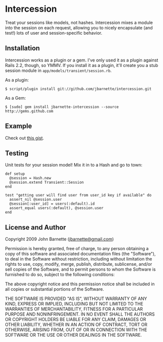 # Intercession

Treat your sessions like models, not hashes. Intercession mixes a module into
the session on each request, allowing you to nicely encapsulate (and test!)
lots of user and session-specific behavior.

## Installation

Intercession works as a plugin or a gem. I've only used it as a plugin against
Rails 2.2, though, so YMMV. If you install it as a plugin, it'll create you a
stub session module in `app/models/transient/session.rb`.

As a plugin:

    $ script/plugin install git://github.com/jbarnette/intercession.git

As a Gem:

    $ [sudo] gem install jbarnette-intercession --source http://gems.github.com

## Example

Check out [this gist](http://gist.github.com/44506).

## Testing

Unit tests for your session model! Mix it in to a Hash and go to town:

    def setup
      @session = Hash.new
      @session.extend Transient::Session
    end
    
    test "getting user will find user from user_id key if available" do
      assert_nil @session.user
      @session[:user_id] = users(:default).id
      assert_equal users(:default), @session.user
    end

## License and Author

Copyright 2009 John Barnette (jbarnette@gmail.com)

Permission is hereby granted, free of charge, to any person obtaining
a copy of this software and associated documentation files (the
"Software"), to deal in the Software without restriction, including
without limitation the rights to use, copy, modify, merge, publish,
distribute, sublicense, and/or sell copies of the Software, and to
permit persons to whom the Software is furnished to do so, subject to
the following conditions:

The above copyright notice and this permission notice shall be
included in all copies or substantial portions of the Software.

THE SOFTWARE IS PROVIDED "AS IS", WITHOUT WARRANTY OF ANY KIND,
EXPRESS OR IMPLIED, INCLUDING BUT NOT LIMITED TO THE WARRANTIES OF
MERCHANTABILITY, FITNESS FOR A PARTICULAR PURPOSE AND
NONINFRINGEMENT. IN NO EVENT SHALL THE AUTHORS OR COPYRIGHT HOLDERS BE
LIABLE FOR ANY CLAIM, DAMAGES OR OTHER LIABILITY, WHETHER IN AN ACTION
OF CONTRACT, TORT OR OTHERWISE, ARISING FROM, OUT OF OR IN CONNECTION
WITH THE SOFTWARE OR THE USE OR OTHER DEALINGS IN THE SOFTWARE.
